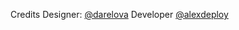 Credits
Designer: <a href="https://www.behance.net/darelova" target="_blank">@darelova</a>
Developer <a href="https://github.com/alexdeploy">@alexdeploy</a>
